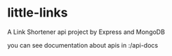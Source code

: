 # little-links
A Link Shortener api project by Express and MongoDB

you can see documentation about apis in <Host>:<Port>/api-docs
